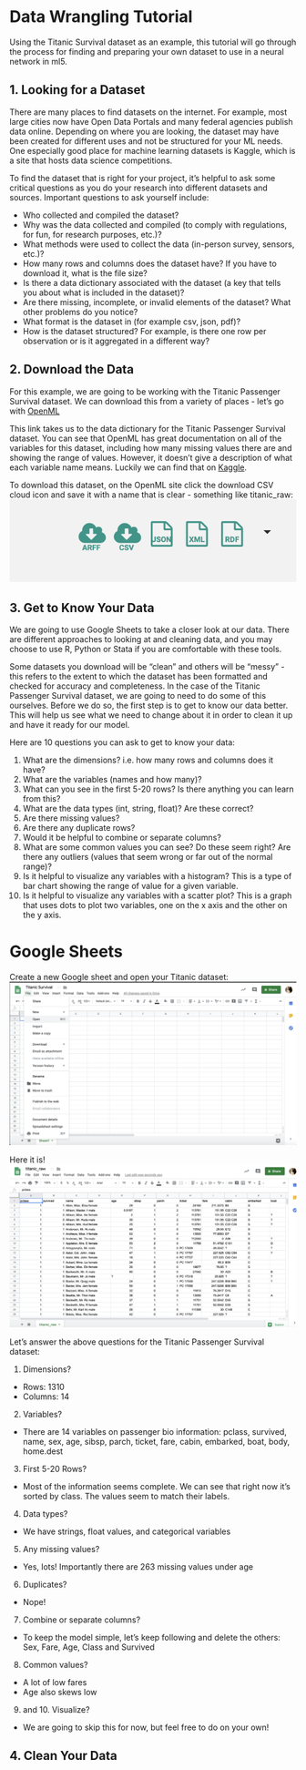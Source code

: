 # Data Wrangling Tutorial

Using the Titanic Survival dataset as an example, this tutorial will go through the process for finding and preparing your own dataset to use in a neural network in ml5.

## 1. Looking for a Dataset

There are many places to find datasets on the internet. For example, most large cities now have Open Data Portals and many federal agencies publish data online. Depending on where you are looking, the dataset may have been created for different uses and not be structured for your ML needs. One especially good place for machine learning datasets is Kaggle, which is a site that hosts data science competitions.

To find the dataset that is right for your project, it’s helpful to ask some critical questions as you do your research into different datasets and sources. Important questions to ask yourself include:
* Who collected and compiled the dataset?
* Why was the data collected and compiled (to comply with regulations, for fun, for research purposes, etc.)?
* What methods were used to collect the data (in-person survey, sensors, etc.)?
* How many rows and columns does the dataset have? If you have to download it, what is the file size?
* Is there a data dictionary associated with the dataset (a key that tells you about what is included in the dataset)?
* Are there missing, incomplete, or invalid elements of the dataset? What other problems do you notice?
* What format is the dataset in (for example csv, json, pdf)?
* How is the dataset structured? For example, is there one row per observation or is it aggregated in a different way?

## 2. Download the Data

For this example, we are going to be working with the Titanic Passenger Survival dataset. We can download this from a variety of places - let’s go with [OpenML](https://www.openml.org/d/40945)

This link takes us to the data dictionary for the Titanic Passenger Survival dataset. You can see that OpenML has great documentation on all of the variables for this dataset, including how many missing values there are and showing the range of values. However, it doesn’t give a description of what each variable name means. Luckily we can find that on [Kaggle](https://www.kaggle.com/c/titanic/data).

To download this dataset, on the OpenML site click the download CSV cloud icon and save it with a name that is clear - something like titanic_raw:
![download data icon](images/download_data.png)

## 3. Get to Know Your Data

We are going to use Google Sheets to take a closer look at our data. There are different approaches to looking at and cleaning data, and you may choose to use R, Python or Stata if you are comfortable with these tools.

Some datasets you download will be “clean” and others will be “messy” - this refers to the extent to which the dataset has been formatted and checked for accuracy and completeness. In the case of the Titanic Passenger Survival dataset, we are going to need to do some of this ourselves. Before we do so, the first step is to get to know our data better. This will help us see what we need to change about it in order to clean it up and have it ready for our model.

Here are 10 questions you can ask to get to know your data:
1. What are the dimensions? i.e. how many rows and columns does it have?
2. What are the variables (names and how many)?
3. What can you see in the first 5-20 rows? Is there anything you can learn from this?
4. What are the data types (int, string, float)? Are these correct?
5. Are there missing values?
6. Are there any duplicate rows?
7. Would it be helpful to combine or separate columns?
8. What are some common values you can see? Do these seem right? Are there any outliers (values that seem wrong or far out of the normal range)?
9. Is it helpful to visualize any variables with a histogram? This is a type of bar chart showing the range of value for a given variable.
10. Is it helpful to visualize any variables with a scatter plot? This is a graph that uses dots to plot two variables, one on the x axis and the other on the y axis.

# Google Sheets
Create a new Google sheet and open your Titanic dataset:
![open data tab](images/open_dataset.png)

Here it is!![raw data view](images/raw_data_view.png)

Let’s answer the above questions for the Titanic Passenger Survival dataset:
1. Dimensions?
* Rows: 1310
* Columns: 14
2. Variables?
* There are 14 variables on passenger bio information: pclass, survived, name, sex, age, sibsp, parch, ticket, fare, cabin, embarked, boat, body, home.dest
3. First 5-20 Rows?
* Most of the information seems complete. We can see that right now it’s sorted by class. The values seem to match their labels.
4. Data types?
* We have strings, float values, and categorical variables
5. Any missing values?
* Yes, lots! Importantly there are 263 missing values under age
6. Duplicates?
* Nope!
7. Combine or separate columns?
* To keep the model simple, let’s keep following and delete the others: Sex, Fare, Age, Class and Survived
8. Common values?
* A lot of low fares
* Age also skews low
9. and 10. Visualize?
* We are going to skip this for now, but feel free to do on your own!

## 4. Clean Your Data
